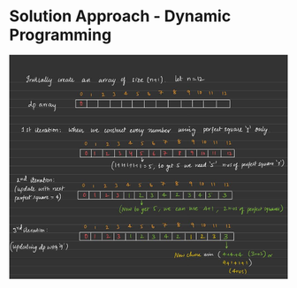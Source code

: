 # Solution Approach - Dynamic Programming
<img src="https://github.com/Shubham05178/LeetcodeProblems/blob/8ef8786980375e9fc191283561c52b94d181fcd4/medium/PerfectSquares/sol.jpeg">
